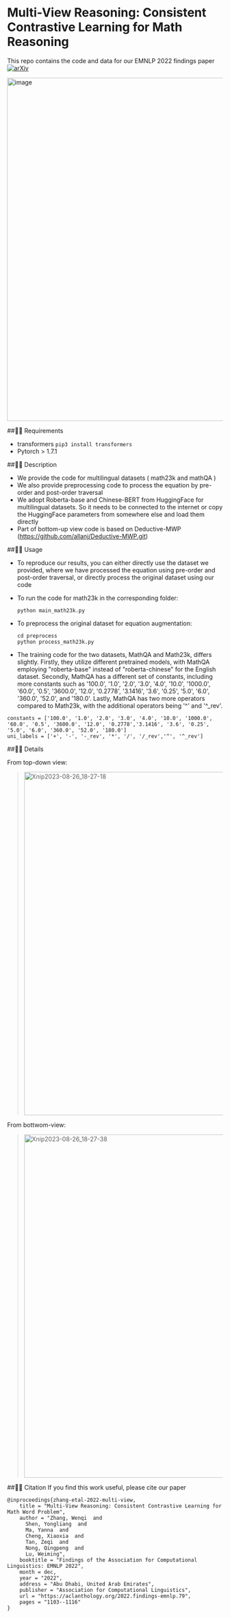 # Multi-View Reasoning: Consistent Contrastive Learning for Math Reasoning
This repo contains the code and data for our EMNLP 2022 findings paper  [![arXiv](https://img.shields.io/badge/arXiv-Paper-<COLOR>.svg)](https://arxiv.org/abs/2210.11694)

<img width="800" alt="image" src="https://user-images.githubusercontent.com/44236100/196947138-b54a139b-69bd-43c7-8cea-da1e61ddc829.png">



##🌿🌿 Requirements
* transformers `pip3 install transformers`
* Pytorch > 1.7.1

##🌿🌿 Description

- We provide the code for multilingual datasets ( math23k and mathQA )
- We also provide preprocessing code to process the equation by pre-order and post-order traversal
- We adopt Roberta-base and Chinese-BERT from HuggingFace for multilingual datasets. So it needs to be connected to the internet or copy the HuggingFace parameters from somewhere else and load them directly
- Part of bottom-up view code is based on Deductive-MWP (https://github.com/allanj/Deductive-MWP.git)

##🌿🌿 Usage

- To reproduce our results, you can either directly use the dataset we provided, where we have processed the equation using pre-order and post-order traversal, or directly process the original dataset using our code

- To run the code for math23k in the corresponding folder:   

  ```
  python main_math23k.py
  ```

- To preprocess the original dataset for equation augmentation:

  ```
  cd preprocess
  python process_math23k.py
  ```
  
- The training code for the two datasets, MathQA and Math23k, differs slightly. Firstly, they utilize different pretrained models, with MathQA employing "roberta-base" instead of "roberta-chinese" for the English dataset. Secondly, MathQA has a different set of constants, including more constants such as '100.0', '1.0', '2.0', '3.0', '4.0', '10.0', '1000.0', '60.0', '0.5', '3600.0', '12.0', '0.2778', '3.1416', '3.6', '0.25', '5.0', '6.0', '360.0', '52.0', and '180.0'. Lastly, MathQA has two more operators compared to Math23k, with the additional operators being '^' and '^_rev'.


```
constants = ['100.0', '1.0', '2.0', '3.0', '4.0', '10.0', '1000.0', '60.0', '0.5', '3600.0', '12.0', '0.2778','3.1416', '3.6', '0.25', '5.0', '6.0', '360.0', '52.0', '180.0']
uni_labels = ['+', '-', '-_rev', '*', '/', '/_rev','^', '^_rev']
```

##🌿🌿 Details

From top-down view:
> <img width="800" alt="Xnip2023-08-26_18-27-18" src="https://github.com/zwq2018/Multi-view-Consistency-for-MWP/assets/44236100/bfab04d6-be3c-475e-ad21-261909e35abc">

From bottwom-view:
> <img width="800" alt="Xnip2023-08-26_18-27-38" src="https://github.com/zwq2018/Multi-view-Consistency-for-MWP/assets/44236100/6d17d2ff-8c7b-4e9c-83f6-2e1fef065fe2">


##🌿🌿 Citation
If you find this work useful, please cite our paper
```
@inproceedings{zhang-etal-2022-multi-view,
    title = "Multi-View Reasoning: Consistent Contrastive Learning for Math Word Problem",
    author = "Zhang, Wenqi  and
      Shen, Yongliang  and
      Ma, Yanna  and
      Cheng, Xiaoxia  and
      Tan, Zeqi  and
      Nong, Qingpeng  and
      Lu, Weiming",
    booktitle = "Findings of the Association for Computational Linguistics: EMNLP 2022",
    month = dec,
    year = "2022",
    address = "Abu Dhabi, United Arab Emirates",
    publisher = "Association for Computational Linguistics",
    url = "https://aclanthology.org/2022.findings-emnlp.79",
    pages = "1103--1116"
}
```
  

